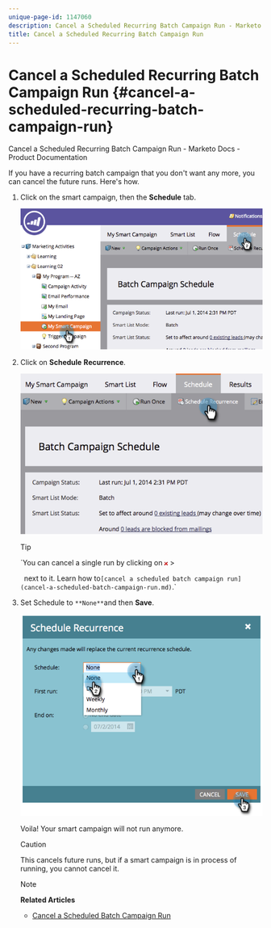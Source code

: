 ```yaml
---
unique-page-id: 1147060
description: Cancel a Scheduled Recurring Batch Campaign Run - Marketo Docs - Product Documentation
title: Cancel a Scheduled Recurring Batch Campaign Run
---
```


# Cancel a Scheduled Recurring Batch Campaign Run {#cancel-a-scheduled-recurring-batch-campaign-run}

Cancel a Scheduled Recurring Batch Campaign Run - Marketo Docs - Product Documentation

If you have a recurring batch campaign that you don't want any more, you can cancel the future runs. Here's how.

1. Click on the smart campaign, then the **Schedule** tab.

   ![](assets/image2014-9-22-16-3a44-3a51.png)

1. Click on **Schedule** **Recurrence**.

   ![](assets/image2014-9-22-16-3a44-3a55.png)

   >[!TIP]
   >
   >`You can cancel a single run by clicking on ![--](assets/image2014-9-22-16-3a45-3a42.png)   >
   >
   >` `next to it. Learn how to` [cancel a scheduled batch campaign run](cancel-a-scheduled-batch-campaign-run.md) `.`

1. Set Schedule to `**None**`and then **Save**.

   ![](assets/image2014-9-22-16-3a45-3a56.png)

   Voila! Your smart campaign will not run anymore.

   >[!CAUTION]
   >
   >This cancels future runs, but if a smart campaign is in process of running, you cannot cancel it.

   >[!NOTE]
   >
   >**Related Articles**
   >
   >    
   >    
   >    * [Cancel a Scheduled Batch Campaign Run](cancel-a-scheduled-batch-campaign-run.md)
   >    
   >

